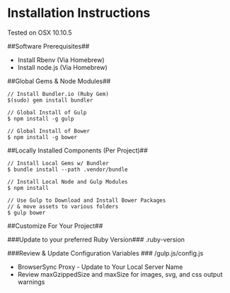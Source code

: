 # Installation Instructions #
Tested on OSX 10.10.5

##Software Prerequisites##

- Install Rbenv (Via Homebrew)
- Install node.js (Via Homebrew)

##Global Gems & Node Modules##

````
// Install Bundler.io (Ruby Gem)
$(sudo) gem install bundler

// Global Install of Gulp
$ npm install -g gulp

// Global Install of Bower
$ npm install -g bower
````

##Locally Installed Components (Per Project)##

```
// Install Local Gems w/ Bundler
$ bundle install --path .vendor/bundle

// Install Local Node and Gulp Modules
$ npm install

// Use Gulp to Download and Install Bower Packages
// & move assets to various folders
$ gulp bower
```
##Customize For Your Project##

###Update to your preferred Ruby Version###
.ruby-version

###Review & Update Configuration Variables ###
/gulp.js/config.js

- BrowserSync Proxy - Update to Your Local Server Name
- Review maxGzippedSize and maxSize for images, svg, and css output warnings

